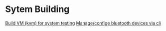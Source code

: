 # Sytem Building
[Build VM (kvm) for system testing](./kvm-related/kvm-builidng-vm.md)
[Manage/confige bluetooth devices via cli]()

